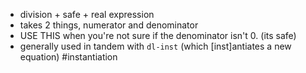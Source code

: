 - division + safe + real expression
- takes 2 things, numerator and denominator
- USE THIS when you're not sure if the denominator isn't 0. (its safe)
- generally used in tandem with `dl-inst` (which [inst]antiates a new equation) #instantiation
